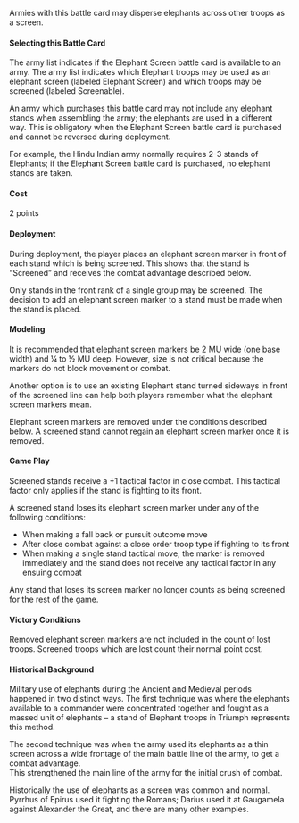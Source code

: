 Armies with this battle card may disperse elephants across other troops as a screen.

#### Selecting this Battle Card
The army list indicates if the Elephant Screen battle card is available to an army. The army list indicates which Elephant troops may be used as an elephant screen 
(labeled Elephant Screen) and which troops may be screened (labeled Screenable).

An army which purchases this battle card may not include any elephant stands when assembling the army; the elephants are used in a different way. This is obligatory 
when the Elephant Screen battle card is purchased and cannot be reversed during deployment.

For example, the Hindu Indian army normally requires 2-3 stands of Elephants; if the Elephant Screen battle card is purchased, no elephant stands are taken. 

#### Cost
2 points

#### Deployment
During deployment, the player places an elephant screen marker in front of each stand which is being screened.  This shows that the stand is “Screened” and receives
the combat advantage described below.

Only stands in the front rank of a single group may be screened.  The decision to add an elephant screen marker to a stand must be made when the stand is placed.

#### Modeling
It is recommended that elephant screen markers be 2 MU wide (one base width) and ¼ to ½ MU deep.  However, size is not critical because the markers do not block movement or combat.

Another option is to use an existing Elephant stand turned sideways in front of the screened line can help both players remember what the elephant screen markers mean.

Elephant screen markers are removed under the conditions described below.  A screened stand cannot regain an elephant screen marker once it is removed.

#### Game Play
Screened stands receive a +1 tactical factor in close combat.  This tactical factor only applies if the stand is fighting to its front.

A screened stand loses its elephant screen marker under any of the following conditions:
- When making a fall back or pursuit outcome move
- After close combat against a close order troop type if fighting to its front
- When making a single stand tactical move;  the marker is removed immediately and the stand does not receive any tactical factor in any ensuing combat

Any stand that loses its screen marker no longer counts as being screened for the rest of the game.

#### Victory Conditions
Removed elephant screen markers are not included in the count of lost troops. Screened troops which are lost count their normal point cost.

#### Historical Background
Military use of elephants during the Ancient and Medieval periods happened in two distinct ways.  The first technique was where the elephants available to a 
commander were concentrated together and fought as a massed unit of elephants – a stand of Elephant troops in Triumph represents this method.

The second technique was when the army used its elephants as a thin screen across a wide frontage of the main battle line of the army, to get a combat advantage.  
This strengthened the main line of the army for the initial crush of combat.

Historically the use of elephants as a screen was common and normal.  Pyrrhus of Epirus used it fighting the Romans; Darius used it at Gaugamela against Alexander the Great, 
and there are many other examples.
